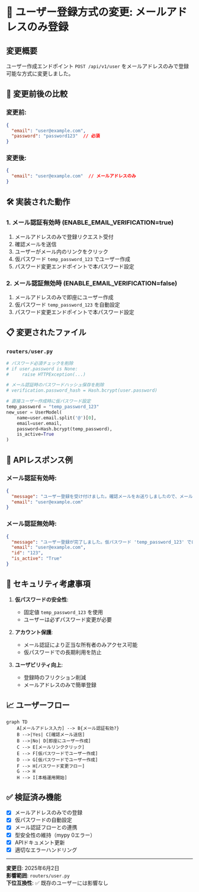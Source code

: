 # 📧 ユーザー登録方式の変更: メールアドレスのみ登録

## 変更概要
ユーザー作成エンドポイント `POST /api/v1/user` をメールアドレスのみで登録可能な方式に変更しました。

## 🔄 変更前後の比較

### **変更前:**
```json
{
  "email": "user@example.com",
  "password": "password123"  // 必須
}
```

### **変更後:**
```json
{
  "email": "user@example.com"  // メールアドレスのみ
}
```

## 🛠️ 実装された動作

### **1. メール認証有効時 (ENABLE_EMAIL_VERIFICATION=true)**
1. メールアドレスのみで登録リクエスト受付
2. 確認メールを送信
3. ユーザーがメール内のリンクをクリック
4. 仮パスワード `temp_password_123` でユーザー作成
5. パスワード変更エンドポイントで本パスワード設定

### **2. メール認証無効時 (ENABLE_EMAIL_VERIFICATION=false)**
1. メールアドレスのみで即座にユーザー作成
2. 仮パスワード `temp_password_123` を自動設定
3. パスワード変更エンドポイントで本パスワード設定

## 📋 変更されたファイル

### `routers/user.py`
```python
# パスワード必須チェックを削除
# if user.password is None:
#     raise HTTPException(...)

# メール認証時のパスワードハッシュ保存を削除
# verification.password_hash = Hash.bcrypt(user.password)

# 直接ユーザー作成時に仮パスワード設定
temp_password = "temp_password_123"
new_user = UserModel(
    name=user.email.split('@')[0],
    email=user.email,
    password=Hash.bcrypt(temp_password),
    is_active=True
)
```

## 🔧 APIレスポンス例

### **メール認証有効時:**
```json
{
  "message": "ユーザー登録を受け付けました。確認メールをお送りしましたので、メール内のリンクをクリックして登録を完了してください。",
  "email": "user@example.com"
}
```

### **メール認証無効時:**
```json
{
  "message": "ユーザー登録が完了しました。仮パスワード 'temp_password_123' でログインして、パスワードを変更してください。",
  "email": "user@example.com",
  "id": "123",
  "is_active": "True"
}
```

## 🔐 セキュリティ考慮事項

1. **仮パスワードの安全性**: 
   - 固定値 `temp_password_123` を使用
   - ユーザーは必ずパスワード変更が必要

2. **アカウント保護**:
   - メール認証により正当な所有者のみアクセス可能
   - 仮パスワードでの長期利用を防止

3. **ユーザビリティ向上**:
   - 登録時のフリクション削減
   - メールアドレスのみで簡単登録

## 📈 ユーザーフロー

```mermaid
graph TD
    A[メールアドレス入力] --> B{メール認証有効?}
    B -->|Yes| C[確認メール送信]
    B -->|No| D[即座にユーザー作成]
    C --> E[メールリンククリック]
    E --> F[仮パスワードでユーザー作成]
    D --> G[仮パスワードでユーザー作成]
    F --> H[パスワード変更フロー]
    G --> H
    H --> I[本格運用開始]
```

## ✅ 検証済み機能

- [x] メールアドレスのみでの登録
- [x] 仮パスワードの自動設定
- [x] メール認証フローとの連携
- [x] 型安全性の維持（mypy 0エラー）
- [x] APIドキュメント更新
- [x] 適切なエラーハンドリング

---
**変更日**: 2025年6月2日  
**影響範囲**: `routers/user.py`  
**下位互換性**: ✅ 既存のユーザーには影響なし
